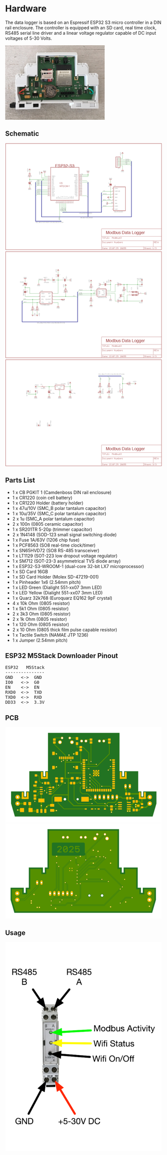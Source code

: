 # Hardware

The data logger is based on an Espressif ESP32 S3 micro controller in a DIN rail enclosure. The controller is equipped with an SD card, real time clock, RS485 serial line driver and a linear voltage regulator capable of DC input voltages of 5-30 Volts. 

<img src="images/hardware.jpeg" width="320">

## Schematic

![schematic1](images/schematic1.png)
![schematic2](images/schematic2.png)
![schematic3](images/schematic3.png)

## Parts List

* 1 x CB PGKIT 1 (Camdenboss DIN rail enclosure)
* 1 x CR1220 (coin cell battery)
* 1 x CR1220 Holder (battery holder)
* 1 x 47u/10V (SMC_B polar tantalum capacitor) 
* 1 x 10u/35V (SMC_C polar tantalum capacitor)
* 2 x 1u (SMC_A polar tantalum capacitor)
* 2 x 100n (0805 ceramic capacitor)
* 1 x SR201TR 5-20p (trimmer capacitor)
* 2 x 1N4148 (SOD-123 small signal switching diode)
* 1 x Fuse 1A/63V (1206 chip fuse)
* 1 x PCF8563 (SO8 real-time clock/timer)
* 1 x SN65HVD72 (SO8 RS-485 transceiver)
* 1 x LT1129 (SOT-223 low dropout voltage regulator)
* 1 x SM712 (SOT-23-3 asymmetrical TVS diode array)
* 1 x ESP32-S3-WROOM-1 (dual-core 32-bit LX7 microprocessor)
* 1 x SD Card 16GB
* 1 x SD Card Holder (Molex SD-47219-001)
* 1 x Pinheader 1x6 (2.54mm pitch)
* 1 x LED Green (Dialight 551-xx07 3mm LED)
* 1 x LED Yellow (Dialight 551-xx07 3mm LED)
* 1 x Quarz 32k768 (Euroquarz EQ162 9pF crystal)
* 4 x 10k Ohm (0805 resistor)
* 1 x 5k1 Ohm (0805 resistor)
* 2 x 3k3 Ohm (0805 resistor)
* 2 x 1k Ohm (0805 resistor)
* 1 x 120 Ohm (0805 resistor)
* 2 x 10 Ohm (0805 thick film pulse capable resistor)
* 1 x Tactile Switch (NAMAE JTP 1236)
* 1 x Jumper (2.54mm pitch)

## ESP32 M5Stack Downloader Pinout

<pre>
ESP32   M5Stack
---------------
GND   <->  GND
IO0   <->  G0
EN    <->  EN
RXD0  <->  TXD
TXD0  <->  RXD
DD33  <->  3.3V
</pre>

## PCB

<img src="images/pcb_top.png">
<img src="images/pcb_bottom.png">

## Usage

<img src="images/wiring.png">
